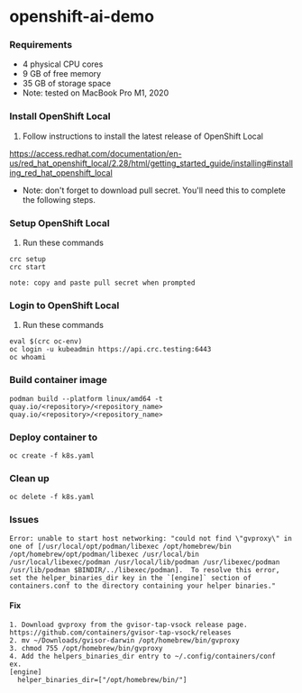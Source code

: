 # openshift-ai-demo

### Requirements
- 4 physical CPU cores
- 9 GB of free memory
- 35 GB of storage space
- Note: tested on MacBook Pro M1, 2020

### Install OpenShift Local
1. Follow instructions to install the latest release of OpenShift Local

https://access.redhat.com/documentation/en-us/red_hat_openshift_local/2.28/html/getting_started_guide/installing#installing_red_hat_openshift_local

- Note: don't forget to download pull secret. You'll need this to complete the following steps.

### Setup OpenShift Local
1. Run these commands
```shell
crc setup
crc start

note: copy and paste pull secret when prompted
```

### Login to OpenShift Local
1. Run these commands
```shell
eval $(crc oc-env)
oc login -u kubeadmin https://api.crc.testing:6443
oc whoami
```
### Build container image
```shell 
podman build --platform linux/amd64 -t quay.io/<repository>/<repository_name>
quay.io/<repository>/<repository_name>
```

### Deploy container to 
```shell
oc create -f k8s.yaml
```

### Clean up
```shell
oc delete -f k8s.yaml

```

### Issues
```shell
Error: unable to start host networking: "could not find \"gvproxy\" in one of [/usr/local/opt/podman/libexec /opt/homebrew/bin /opt/homebrew/opt/podman/libexec /usr/local/bin /usr/local/libexec/podman /usr/local/lib/podman /usr/libexec/podman /usr/lib/podman $BINDIR/../libexec/podman].  To resolve this error, set the helper_binaries_dir key in the `[engine]` section of containers.conf to the directory containing your helper binaries."
```
#### Fix
```
1. Download gvproxy from the gvisor-tap-vsock release page. https://github.com/containers/gvisor-tap-vsock/releases
2. mv ~/Downloads/gvisor-darwin /opt/homebrew/bin/gvproxy
3. chmod 755 /opt/homebrew/bin/gvproxy
4. Add the helpers_binaries_dir entry to ~/.config/containers/conf
ex. 
[engine]
  helper_binaries_dir=["/opt/homebrew/bin/"]
```
